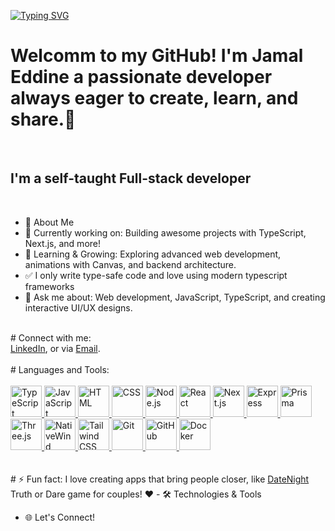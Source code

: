  [![Typing SVG](https://readme-typing-svg.demolab.com/?lines=Hi+there+👋)](https://git.io/typing-svg) 
<br/>

# Welcomm to my GitHub! I'm Jamal Eddine a passionate developer always eager to create, learn, and share.🌟
<br/>
<h2>I'm a self-taught Full-stack developer</h2> 
 <br/>

 <ul>
   <li>🚀 About Me</li>
   <li>🔭 Currently working on: Building awesome projects with TypeScript, Next.js, and more!</li>
   <li>🌱 Learning & Growing: Exploring advanced web development, animations with Canvas, and backend architecture.</li>
   <li>✅ I only write type-safe code and love using modern typescript frameworks</li>
   <li>💬 Ask me about: Web development, JavaScript, TypeScript, and creating interactive UI/UX designs.</li>
 </ul>
 <br/>
 # Connect with me:
 <br/>
 <a href="https://www.linkedin.com/in/jamal-ddine-benrahmoune-038942339/">LinkedIn</a>, or via <a href="benrahmounjamaleddine@gamil.com">Email</a>.
<br/>
<br/>
# Languages and Tools:
<br/>
<br/>
<a href="https://www.typescriptlang.org/" target="_blank" title="TypeScript">
  <img src="https://upload.wikimedia.org/wikipedia/commons/4/4c/Typescript_logo_2020.svg" alt="TypeScript" width="50" height="50">
</a>
<a href="https://www.javascript.com/" target="_blank" title="JavaScript">
  <img src="https://upload.wikimedia.org/wikipedia/commons/6/6a/JavaScript-logo.png" alt="JavaScript" width="50" height="50">
</a>
<a href="https://html.spec.whatwg.org/" target="_blank" title="HTML">
  <img src="https://upload.wikimedia.org/wikipedia/commons/6/61/HTML5_logo_and_wordmark.svg" alt="HTML" width="50" height="50">
</a>
<a href="https://developer.mozilla.org/en-US/docs/Web/CSS" target="_blank" title="CSS">
  <img src="https://upload.wikimedia.org/wikipedia/commons/d/d5/CSS3_logo_and_wordmark.svg" alt="CSS" width="50" height="50">
</a>
<a href="https://nodejs.org/" target="_blank" title="Node.js">
  <img src="https://upload.wikimedia.org/wikipedia/commons/d/d9/Node.js_logo.svg" alt="Node.js" width="50" height="50">
</a>
<a href="https://react.dev/" target="_blank" title="React">
  <img src="https://upload.wikimedia.org/wikipedia/commons/a/a7/React-icon.svg" alt="React" width="50" height="50">
</a>
<a href="https://nextjs.org/" target="_blank" title="Next.js">
  <img src="https://upload.wikimedia.org/wikipedia/commons/8/8e/Nextjs-logo.svg" alt="Next.js" width="50" height="50">
</a>
<a href="https://expressjs.com/" target="_blank" title="Express">
  <img src="https://upload.wikimedia.org/wikipedia/commons/6/64/Expressjs.png" alt="Express" width="50" height="50">
</a>
<a href="https://prisma.io/" target="_blank" title="Prisma">
  <img src="https://avatars.githubusercontent.com/u/17219288?s=200&v=4" alt="Prisma" width="50" height="50">
</a>
<a href="https://threejs.org/" target="_blank" title="Three.js">
  <img src="https://upload.wikimedia.org/wikipedia/commons/3/3f/Three.js_Icon.svg" alt="Three.js" width="50" height="50">
</a>
<a href="https://www.nativewind.dev/" target="_blank" title="NativeWind">
  <img src="https://www.nativewind.dev/img/logo.svg" alt="NativeWind" width="50" height="50">
</a>
<a href="https://tailwindcss.com/" target="_blank" title="Tailwind CSS">
  <img src="https://upload.wikimedia.org/wikipedia/commons/d/d5/Tailwind_CSS_Logo.svg" alt="Tailwind CSS" width="50" height="50">
</a>
<a href="https://git-scm.com/" target="_blank" title="Git">
  <img src="https://upload.wikimedia.org/wikipedia/commons/e/e0/Git-logo.svg" alt="Git" width="50" height="50">
</a>
<a href="https://github.com/" target="_blank" title="GitHub">
  <img src="https://upload.wikimedia.org/wikipedia/commons/9/91/Octicons-mark-github.svg" alt="GitHub" width="50" height="50">
</a>
<a href="https://www.docker.com/" target="_blank" title="Docker">
  <img src="https://www.docker.com/wp-content/uploads/2022/03/Moby-logo.png" alt="Docker" width="50" height="50">
</a>
<br/>
<br/>
<br/>
# ⚡ Fun fact:
I love creating apps that bring people closer, like <a href="https://date-night-tau.vercel.app">DateNight</a> Truth or Dare game for couples! ❤️
- 🛠️ Technologies & Tools







- 🌐 Let's Connect!
